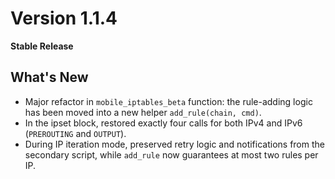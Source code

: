 # Version 1.1.4  
**Stable Release**

## What's New
- Major refactor in `mobile_iptables_beta` function: the rule-adding logic has been moved into a new helper `add_rule(chain, cmd)`.  
- In the ipset block, restored exactly four calls for both IPv4 and IPv6 (`PREROUTING` and `OUTPUT`).  
- During IP iteration mode, preserved retry logic and notifications from the secondary script, while `add_rule` now guarantees at most two rules per IP.
